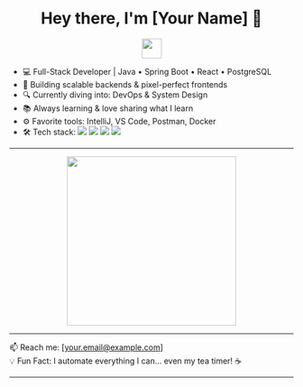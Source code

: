 <h1 align="center">Hey there, I'm [Your Name] 👋</h1>

<p align="center">
  <img src="https://media.giphy.com/media/hvRJCLFzcasrR4ia7z/giphy.gif" width="35" />
</p>

- 💻 Full-Stack Developer | Java • Spring Boot • React • PostgreSQL  
- 🚀 Building scalable backends & pixel-perfect frontends  
- 🔍 Currently diving into: DevOps & System Design  
- 📚 Always learning & love sharing what I learn  
- ⚙️ Favorite tools: IntelliJ, VS Code, Postman, Docker  
- 🛠️ Tech stack:
  <img src="https://img.shields.io/badge/Java-ED8B00?style=flat&logo=java&logoColor=white"/>
  <img src="https://img.shields.io/badge/SpringBoot-6DB33F?style=flat&logo=springboot&logoColor=white"/>
  <img src="https://img.shields.io/badge/React-61DAFB?style=flat&logo=react&logoColor=black"/>
  <img src="https://img.shields.io/badge/PostgreSQL-4169E1?style=flat&logo=postgresql&logoColor=white"/>

---

<p align="center">
  <img src="https://media.giphy.com/media/qgQUggAC3Pfv687qPC/giphy.gif" width="300" />
</p>

---

📫 Reach me: [your.email@example.com]  
💡 Fun Fact: I automate everything I can... even my tea timer! ☕

---


<!---
Foxranger02/Foxranger02 is a ✨ special ✨ repository because its `README.md` (this file) appears on your GitHub profile.
You can click the Preview link to take a look at your changes.
--->

